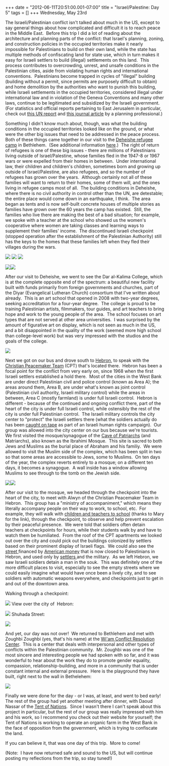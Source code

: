 +++
date = "2012-06-11T20:51:00.001-07:00"
title = "Israel/Palestine: Day 5"
tags = []
+++
Wednesday, May 23rd

The Israeli/Palestinian conflict isn't talked about much in the US, except to say general things about how complicated and difficult it is to reach peace in the Middle East.  Before this trip I did a lot of reading about the architecture and planning parts of the conflict: that Israel's planning, zoning, and construction policies in the occupied territories make it nearly impossible for Palestinians to build on their own land, while the state has multiple methods of confiscating land for state use, which in turn makes it easy for Israeli settlers to build (illegal) settlements on this land.  This process contributes to overcrowding, unrest, and unsafe conditions in the Palestinian cities, aside from violating human rights and international conventions.  Palestinians become trapped in cycles of "illegal" building (building without a permit, since permits are purposely difficult to obtain) and home demolition by the authorities who want to punish this building, while Israeli settlements in the occupied territories, considered illegal under international law and in violation of the Geneva Conventions and many other laws, continue to be legitimated and subsidized by the Israeli government.  (For statistics and official reports pertaining to East Jerusalem in particular, check out [this UN report](http://www.ochaopt.org/documents/ocha_opt_planning_crisis_east_jerusalem_april_2009_english.pdf) and [this journal article](http://www.history.umd.edu/Faculty/BCooperman/NewCity/Arabsonly.html) by a planning professional.)

Something I didn't know much about, though, was what the building conditions in the occupied territories looked like on the ground, or what were the other big issues that need to be addressed in the peace process.  Both of these things came together in our visit to the [Deheishe refugee camp](http://en.wikipedia.org/wiki/Dheisheh) in Bethlehem.  (See additional information [here](http://www.karama.org/eng/daheisheh.html).)  The right of return of refugees is one of these big issues - there are millions of Palestinians living outside of Israel/Palestine, whose families fled in the 1947-8 or 1967 wars or were expelled from their homes in between.  Under international law, their children and children's children, sometimes born and growing up outside of Israel/Palestine, are also refugees, and so the number of refugees has grown over the years.  Although certainly not all of these families will want to return to their homes, some of them will, and the ones living in refugee camps most of all.  The building conditions in Deheishe, where there is no civil authority in control other than the UN, are detestable; the entire place would come down in an earthquake, I think.  The area began as tents and is now self-built concrete houses of multiple stories as families have grown over the 60 years the camp has existed.  Still, the families who live there are making the best of a bad situation; for example, we spoke with a teacher at the school who showed us the women's cooperative where women are taking classes and learning ways to supplement their families' income.  The discontinued Israeli checkpoint (stopped operation after the establishment of the Palestinian Authority) still has the keys to the homes that these families left when they fled their villages during the wars.

<img src="http://3.bp.blogspot.com/-QtZ4foVmlmY/T8e8u2C1inI/AAAAAAAAAuo/kP4fvj8Bdaw/s1600/IMG_5793.jpg"/>

<img src="http://2.bp.blogspot.com/-I45AfvtHGRg/T8e8wpTmieI/AAAAAAAAAuw/RH6UrMjE_XE/s1600/IMG_5796.jpg"/>

<img src="http://2.bp.blogspot.com/-J3mj6aFytPw/T8e8yMUJNHI/AAAAAAAAAu4/d5YUr04yYNY/s1600/IMG_5800.jpg"/>

<img src="http://1.bp.blogspot.com/-q1qopdCbwW4/T8e80IdihZI/AAAAAAAAAvA/4wJYBaef2UU/s1600/IMG_5805.jpg"/><img src="http://1.bp.blogspot.com/-qlbERl9QdmE/T9a5TAhq19I/AAAAAAAAAwA/tS_NLysJugY/s1600/IMG_5803.jpg"/>

After our visit to Deheishe, we went to see the Dar al-Kalima College, which is at the complete opposite end of the spectrum: a beautiful new facility built with funds primarily from foreign governments and churches, part of the Diyar (Evangelical Lutheran Church) consortium that I've written about already.  This is an art school that opened in 2008 with two-year degrees, seeking accreditation for a four-year degree.  The college is proud to be training Palestinian artists, filmmakers, tour guides, and art teachers to bring hope and work to the young people of the area.  The school focuses on art types that are not served at other area universities.  I was surprised by the amount of figurative art on display, which is not seen as much in the US, and a bit disappointed in the quality of the work (seemed more high school than college-level work) but was very impressed with the studios and the goals of the college.

<img src="http://4.bp.blogspot.com/-OQtNMFhjnvY/T8e82Bhm7PI/AAAAAAAAAvI/zjplMckF5Lg/s1600/IMG_5819.jpg"/>

Next we got on our bus and drove south to [Hebron](http://en.wikipedia.org/wiki/Hebron), to speak with the [Christian Peacemaker Team](http://www.cpt.org/work/palestine) (CPT) that's located there.  Hebron has been a focal point for the conflict from very early on, since 1968 when the first Israeli settlers established a hold there.  Most of the cities in the West Bank are under direct Palestinian civil and police control (known as Area A); the areas around them, Area B, are under what's known as joint control (Palestinian civil authority, Israeli military control) while the areas in between, Area C (mostly farmland) is under full Israeli control.  Hebron is different - because of the continued and ongoing conflict there, part of the heart of the city is under full Israeli control, while ostensibly the rest of the city is under full Palestinian control.  The Israeli military controls the city center to "protect" the Israeli settlers there (what the soldiers actually do has been [caught on tape](http://www.btselem.org/video-channel/hebron-city-center) as part of an Israeli human rights campaign).  Our group was allowed into the city center on our bus because we're tourists.  We first visited the mosque/synagogue of the [Cave of Patriarchs](http://en.wikipedia.org/wiki/Cave_of_the_Patriarchs) (and Matriarchs), also known as the Ibrahimi Mosque.  This site is sacred to both Jews and Muslims as the burial place of Abraham and his familiy.  We were allowed to visit the Muslim side of the complex, which has been split in two so that some areas are accessible to Jews, some to Muslims.  On ten days of the year, the complex reverts entirely to a mosque; on a different ten days, it becomes a synagogue.  A wall inside has a window allowing Muslims to see through to the tomb on the Jewish side.

<img src="http://4.bp.blogspot.com/-k9zAuh3mv3A/T8e869SOtNI/AAAAAAAAAvQ/rRzguBDLG00/s1600/IMG_5826.jpg"/><img src="http://4.bp.blogspot.com/-nDAj7ObWi3c/T9a6sxFeFgI/AAAAAAAAAwI/KN1Eo2kRjlI/s1600/IMG_5845.jpg"/>

After our visit to the mosque, we headed through the checkpoint into the heart of the city, to meet with Alwyn of the Christian Peacemaker Team in Hebron.  This group has a "ministry of accompaniment," which means they literally accompany people on their way to work, to school, etc.  For example, they will walk with [children and teachers to school](http://maureenjack.wordpress.com/2011/04/21/yusufs-way-home/) (thanks to Mary for the link), through the checkpoint, to observe and help prevent escalation by their peaceful presence.  We were told that soldiers often detain teachers at checkpoints for hours, while their students walk by and have to watch them be humiliated.  From the roof of the CPT apartments we looked out over the city and could pick out the buildings colonized by settlers based on their prominent display of Israeli flags.  We could also see the [street ](http://www.alternativenews.org/english/index.php/component/content/article/2-hebron/4145-open-shuhada-street)financed by [American money](http://www.washingtonpost.com/wp-dyn/content/article/2010/03/07/AR2010030702702.html) that is now closed to Palestinians in Hebron, and used only by [settlers ](http://palsolidarity.org/2012/03/settlers-attack-internationals-accompanying-school-children-on-shuhada-street/)and the military.  As we left Hebron, we saw Israeli soldiers detain a man in the souk.  This was definitely one of the more difficult places to visit, especially to see the empty streets where we could easily imagine what would have once been a lively city, and to see soldiers with automatic weapons everywhere, and checkpoints just to get in and out of the downtown area.

Walking through a checkpoint: 

<img src="http://3.bp.blogspot.com/-np20k3fOqCA/T8e88joxiyI/AAAAAAAAAvY/lwfjWLOIP0o/s1600/IMG_5847.jpg"/> View over the city of  Hebron:

<img src="http://2.bp.blogspot.com/-731cPtjcnxE/T8e9Aw77yNI/AAAAAAAAAvg/7usyINUTNOU/s1600/IMG_5849.jpg"/> Shuhada Street:

<img src="http://4.bp.blogspot.com/-oZMm2kSWqqc/T8e9C4vRZEI/AAAAAAAAAvo/G8l4enVXgko/s1600/IMG_5860.jpg"/>

And yet, our day was not over!  We returned to Bethlehem and met with Zoughbi Zoughbi (yes, that's his name) at the [Wi'am Conflict Resolution Center](http://www.alaslah.org/).  This is a center that deals with interpersonal and other types of conflicts within the Palestinian community.  Mr. Zoughbi was one of the most sincere and interesting people we had spoken with so far, and it was wonderful to hear about the work they do to promote gender equality, compassion, relationship-building, and more in a community that is under constant internal and external pressure.  Here is the playground they have built, right next to the wall in Bethelehem:

<img src="http://1.bp.blogspot.com/--RKHbQ9L82E/T8e9E331NhI/AAAAAAAAAvw/j7QytDW7LAk/s1600/IMG_5865.jpg"/>

Finally we were done for the day - or I was, at least, and went to bed early!  The rest of the group had yet another meeting after dinner, with Daoud Nassar of the [Tent of Nations](http://www.tentofnations.org/).  Since I wasn't there I can't speak about this project in particular, but the rest of our group was really impressed with him and his work, so I recommend you check out their website for yourself; the Tent of Nations is working to operate an organic farm in the West Bank in the face of opposition from the government, which is trying to confiscate the land.

If you can believe it, that was one day of this trip.  More to come!

(Note:  I have now returned safe and sound to the US, but will continue posting my reflections from the trip, so stay tuned!)
